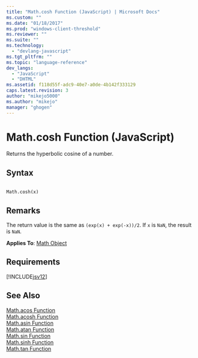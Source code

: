 ```yaml
---
title: "Math.cosh Function (JavaScript) | Microsoft Docs"
ms.custom: ""
ms.date: "01/18/2017"
ms.prod: "windows-client-threshold"
ms.reviewer: ""
ms.suite: ""
ms.technology: 
  - "devlang-javascript"
ms.tgt_pltfrm: ""
ms.topic: "language-reference"
dev_langs: 
  - "JavaScript"
  - "DHTML"
ms.assetid: f118d55f-adc9-40e7-a0de-4b142f333129
caps.latest.revision: 3
author: "mikejo5000"
ms.author: "mikejo"
manager: "ghogen"
---
```

# Math.cosh Function (JavaScript)
Returns the hyperbolic cosine of a number.  
  
## Syntax  
  
```  
  
Math.cosh(x)   
```  
  
## Remarks  
 The return value is the same as `(exp(x) + exp(-x))/2`. If `x` is `NaN`, the result is `NaN`.  
  
 **Applies To**: [Math Object](../../javascript/reference/math-object-javascript.md)  
  
## Requirements  
 [!INCLUDE[jsv12](../../javascript/reference/includes/jsv12-md.md)]  
  
## See Also  
 [Math.acos Function](../../javascript/reference/math-acos-function-javascript.md)   
 [Math.acosh Function](../../javascript/reference/math-acosh-function-javascript.md)   
 [Math.asin Function](../../javascript/reference/math-asin-function-javascript.md)   
 [Math.atan Function](../../javascript/reference/math-atan-function-javascript.md)   
 [Math.sin Function](../../javascript/reference/math-sin-function-javascript.md)   
 [Math.sinh Function](../../javascript/reference/math-sinh-function-javascript.md)   
 [Math.tan Function](../../javascript/reference/math-tan-function-javascript.md)